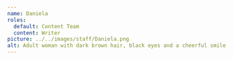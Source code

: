 ```yaml
---
name: Daniela
roles:
  default: Content Team
  content: Writer
picture: ../../images/staff/Daniela.png
alt: Adult woman with dark brown hair, black eyes and a cheerful smile.
---
```

